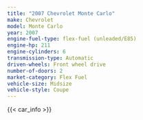 ```yaml
---
title: "2007 Chevrolet Monte Carlo"
make: Chevrolet
model: Monte Carlo
year: 2007
engine-fuel-type: flex-fuel (unleaded/E85)
engine-hp: 211
engine-cylinders: 6
transmission-type: Automatic
driven-wheels: Front wheel drive
number-of-doors: 2
market-category: Flex Fuel
vehicle-size: Midsize
vehicle-style: Coupe
---
```


{{< car_info >}}
